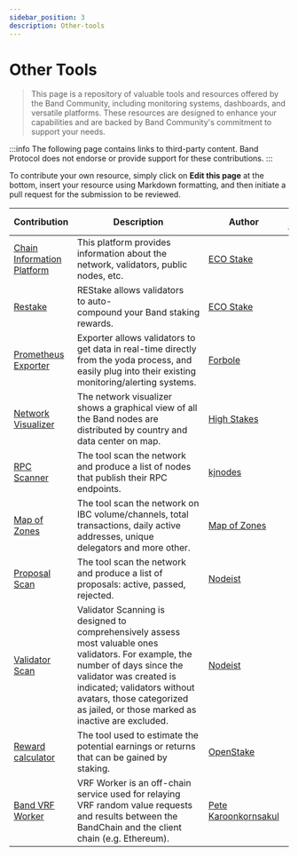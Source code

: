 ```yaml
---
sidebar_position: 3
description: Other-tools
---
```


# Other Tools

> This page is a repository of valuable tools and resources offered by the Band Community, including monitoring systems, dashboards, and versatile platforms. These resources are designed to enhance your capabilities and are backed by Band Community's commitment to support your needs.

:::info
The following page contains links to third-party content. Band Protocol does not endorse or provide support for these contributions.
:::

To contribute your own resource, simply click on **Edit this page** at the bottom, insert your resource using Markdown formatting, and then initiate a pull request for the submission to be reviewed.

| Contribution | Description | Author | Date added/updated |
| --- | --- | --- | --- |
| [Chain Information Platform](https://cosmos.directory/bandchain) | This platform provides information about the network, validators, public nodes, etc. | [ECO Stake](https://github.com/eco-stake) | 2023-10-20 |
| [Restake](https://restake.app/bandchain) | REStake allows validators to auto-compound your Band staking rewards. | [ECO Stake](https://github.com/eco-stake) | 2023-11-25 |
| [Prometheus Exporter](https://www.forbole.com/blog/prometheus-exporter-for-bandchain) | Exporter allows validators to get data in real-time directly from the yoda process, and easily plug into their existing monitoring/alerting systems. | [Forbole](https://github.com/forbole) | 2023-07-08 |
| [Network Visualizer](https://tools.highstakes.ch/geoloc/laozi) | The network visualizer shows a graphical view of all the Band nodes are distributed by country and data center on map.| [High Stakes](https://highstakes.ch/) | 2023-11-25 |
| [RPC Scanner](https://services.kjnodes.com/mainnet/band/public-rpc) | The tool scan the network and produce a list of nodes that publish their RPC endpoints. | [kjnodes](https://github.com/kj89) | 2023-10-22 |
| [Map of Zones](https://mapofzones.com/zones/laozi-mainnet/overview) | The tool scan the network on IBC volume/channels, total transactions, daily active addresses, unique delegators and more other. | [Map of Zones](https://github.com/mapofzones) | 2024-01-30 |
| [Proposal Scan](https://nodeist.net/Proposals) | The tool scan the network and produce a list of proposals: active, passed, rejected. | [Nodeist](https://github.com/Nodeist) | 2023-11-27 |
| [Validator Scan](https://nodeist.net/Validatorscan) | Validator Scanning is designed to comprehensively assess most valuable ones validators. For example, the number of days since the validator was created is indicated; validators without avatars, those categorized as jailed, or those marked as inactive are excluded. | [Nodeist](https://github.com/Nodeist) | 2023-11-27 |
| [Reward calculator](https://openstake.net/reward_calculator) | The tool used to estimate the potential earnings or returns that can be gained by staking. | [OpenStake](https://openstake.net/) | 2023-08-02 |
| [Band VRF Worker](https://github.com/bandprotocol/vrf-worker-v1) | VRF Worker is an off-chain service used for relaying VRF random value requests and results between the BandChain and the client chain (e.g. Ethereum). | [Pete Karoonkornsakul](https://github.com/petekaroon) | 2023-08-10 |



